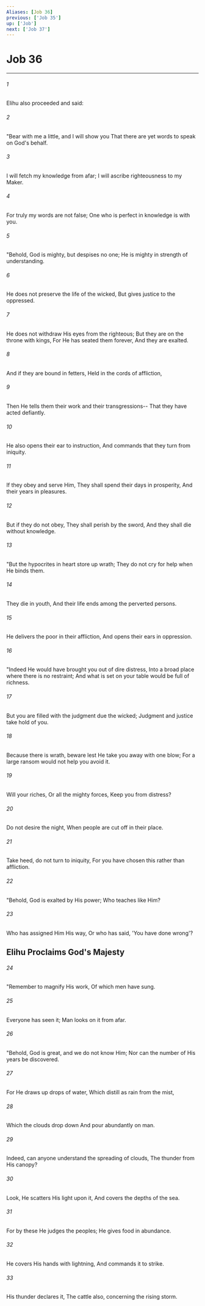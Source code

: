 ```yaml
---
Aliases: [Job 36]
previous: ['Job 35']
up: ['Job']
next: ['Job 37']
---
```

# Job 36

***


###### 1 
Elihu also proceeded and said: 

###### 2 
"Bear with me a little, and I will show you That there are yet words to speak on God's behalf. 

###### 3 
I will fetch my knowledge from afar; I will ascribe righteousness to my Maker. 

###### 4 
For truly my words are not false; One who is perfect in knowledge is with you. 

###### 5 
"Behold, God is mighty, but despises no one; He is mighty in strength of understanding. 

###### 6 
He does not preserve the life of the wicked, But gives justice to the oppressed. 

###### 7 
He does not withdraw His eyes from the righteous; But they are on the throne with kings, For He has seated them forever, And they are exalted. 

###### 8 
And if they are bound in fetters, Held in the cords of affliction, 

###### 9 
Then He tells them their work and their transgressions-- That they have acted defiantly. 

###### 10 
He also opens their ear to instruction, And commands that they turn from iniquity. 

###### 11 
If they obey and serve Him, They shall spend their days in prosperity, And their years in pleasures. 

###### 12 
But if they do not obey, They shall perish by the sword, And they shall die without knowledge. 

###### 13 
"But the hypocrites in heart store up wrath; They do not cry for help when He binds them. 

###### 14 
They die in youth, And their life ends among the perverted persons. 

###### 15 
He delivers the poor in their affliction, And opens their ears in oppression. 

###### 16 
"Indeed He would have brought you out of dire distress, Into a broad place where there is no restraint; And what is set on your table would be full of richness. 

###### 17 
But you are filled with the judgment due the wicked; Judgment and justice take hold of you. 

###### 18 
Because there is wrath, beware lest He take you away with one blow; For a large ransom would not help you avoid it. 

###### 19 
Will your riches, Or all the mighty forces, Keep you from distress? 

###### 20 
Do not desire the night, When people are cut off in their place. 

###### 21 
Take heed, do not turn to iniquity, For you have chosen this rather than affliction. 

###### 22 
"Behold, God is exalted by His power; Who teaches like Him? 

###### 23 
Who has assigned Him His way, Or who has said, 'You have done wrong'? 

## Elihu Proclaims God's Majesty 

###### 24 
"Remember to magnify His work, Of which men have sung. 

###### 25 
Everyone has seen it; Man looks on it from afar. 

###### 26 
"Behold, God is great, and we do not know Him; Nor can the number of His years be discovered. 

###### 27 
For He draws up drops of water, Which distill as rain from the mist, 

###### 28 
Which the clouds drop down And pour abundantly on man. 

###### 29 
Indeed, can anyone understand the spreading of clouds, The thunder from His canopy? 

###### 30 
Look, He scatters His light upon it, And covers the depths of the sea. 

###### 31 
For by these He judges the peoples; He gives food in abundance. 

###### 32 
He covers His hands with lightning, And commands it to strike. 

###### 33 
His thunder declares it, The cattle also, concerning the rising storm.
